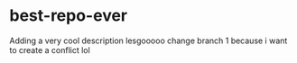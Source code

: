 # best-repo-ever
Adding a very cool description lesgooooo
change branch 1 because i want to create a conflict lol